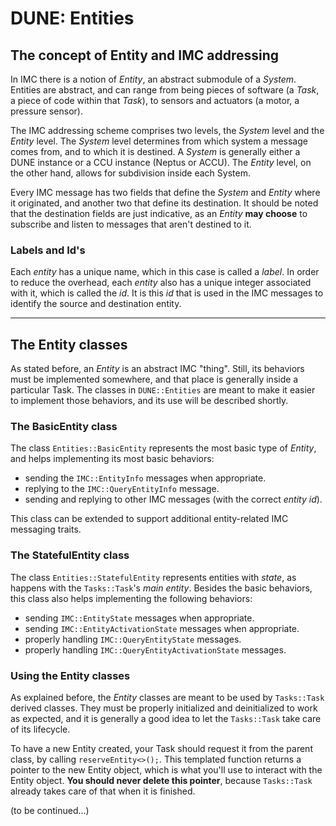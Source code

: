 # DUNE: Entities

## The concept of Entity and IMC addressing

In IMC there is a notion of _Entity_, an abstract submodule of a _System_. Entities are abstract, and can range from being pieces of software (a _Task_, a piece of code within that _Task_), to sensors and actuators (a motor, a pressure sensor).

The IMC addressing scheme comprises two levels, the _System_ level and the _Entity_ level. The _System_ level determines from which system a message comes from, and to which it is destined. A _System_ is generally either a DUNE instance or a CCU instance (Neptus or ACCU). The _Entity_ level, on the other hand, allows for subdivision inside each System.

Every IMC message has two fields that define the _System_ and _Entity_ where it originated, and another two that define its destination. It should be noted that the destination fields are just indicative, as an _Entity_ **may choose** to subscribe and listen to messages that aren't destined to it.

### Labels and Id's

Each _entity_ has a unique name, which in this case is called a _label_. In order to reduce the overhead, each _entity_ also has a unique integer associated with it, which is called the _id_. It is this _id_ that is used in the IMC messages to identify the source and destination entity.

***

## The Entity classes

As stated before, an _Entity_ is an abstract IMC "thing". Still, its behaviors must be implemented somewhere, and that place is generally inside a particular Task. The classes in `DUNE::Entities` are meant to make it easier to implement those behaviors, and its use will be described shortly.

### The BasicEntity class

The class `Entities::BasicEntity` represents the most basic type of _Entity_, and helps implementing its most basic behaviors:
* sending the `IMC::EntityInfo` messages when appropriate.
* replying to the `IMC::QueryEntityInfo` message.
* sending and replying to other IMC messages (with the correct _entity id_).

This class can be extended to support additional entity-related IMC messaging traits.

### The StatefulEntity class

The class `Entities::StatefulEntity` represents entities with _state_, as happens with the `Tasks::Task`'s _main entity_. Besides the basic behaviors, this class also helps implementing the following behaviors:
* sending `IMC::EntityState` messages when appropriate.
* sending `IMC::EntityActivationState` messages when appropriate.
* properly handling `IMC::QueryEntityState` messages.
* properly handling `IMC::QueryEntityActivationState` messages.

### Using the Entity classes

As explained before, the _Entity_ classes are meant to be used by `Tasks::Task` derived classes. They must be properly initialized and deinitialized to work as expected, and it is generally a good idea to let the `Tasks::Task` take care of its lifecycle.

To have a new Entity created, your Task should request it from the parent class, by calling `reserveEntity<>();`. This templated function returns a pointer to the new Entity object, which is what you'll use to interact with the Entity object. **You should never delete this pointer**, because `Tasks::Task` already takes care of that when it is finished.

(to be continued...)
